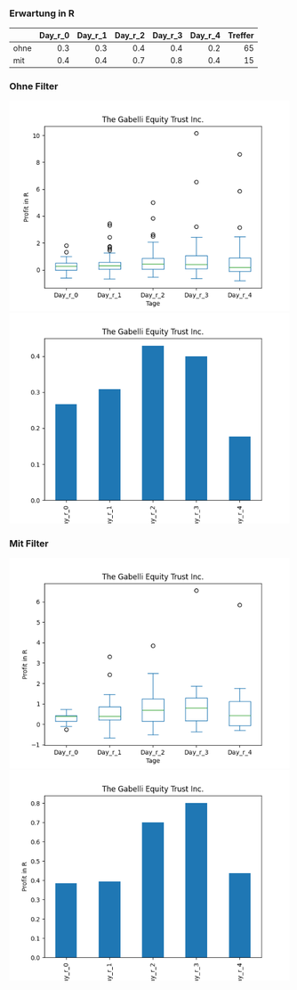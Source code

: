### Erwartung in R
|      |   Day_r_0 |   Day_r_1 |   Day_r_2 |   Day_r_3 |   Day_r_4 |   Treffer |
|:-----|----------:|----------:|----------:|----------:|----------:|----------:|
| ohne |       0.3 |       0.3 |       0.4 |       0.4 |       0.2 |        65 |
| mit  |       0.4 |       0.4 |       0.7 |       0.8 |       0.4 |        15 |

### Ohne Filter
![image info](./data/GAB_box_all.png)
![image info](./data/GAB_median_all.png)

### Mit Filter
![image info](./data/GAB_box_filtered.png)
![image info](./data/GAB_median_filtered.png)